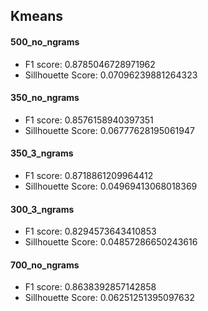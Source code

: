 ## Kmeans
#### 500_no_ngrams
* F1 score: 0.8785046728971962
* Sillhouette Score: 0.07096239881264323


#### 350_no_ngrams
* F1 score: 0.8576158940397351
* Sillhouette Score: 0.06777628195061947


#### 350_3_ngrams
* F1 score: 0.8718861209964412
* Sillhouette Score: 0.04969413068018369


#### 300_3_ngrams
* F1 score: 0.8294573643410853
* Sillhouette Score: 0.04857286650243616

#### 700_no_ngrams
* F1 score: 0.8638392857142858
* Sillhouette Score: 0.06251251395097632
